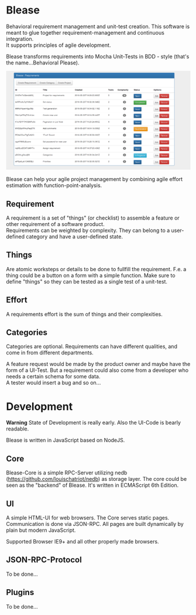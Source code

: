 # Blease
Behavioral requirement management and unit-test creation.
This software is meant to glue together requirement-management and continuous integration.  
It supports principles of agile development.  

Blease transforms requirements into Mocha Unit-Tests in BDD - style (that's the name...Behavioral Please).

![List View](https://raw.githubusercontent.com/stephanbruny/blease/master/public/screenshots/list.png)

Blease can help your agile project management by combining agile effort estimation with function-point-analysis.

## Requirement

A requirement is a set of "things" (or checklist) to assemble a feature or other requirement of a software product.  
Requirements can be weighted by complexity.
They can belong to a user-defined category and have a user-defined state.

## Things

Are atomic worksteps or details to be done to fullfill the requirement.
F.e. a thing could be a button on a form with a simple function.
Make sure to define "things" so they can be tested as a single test of a unit-test.

## Effort

A requirements effort is the sum of things and their complexities.

## Categories

Categories are optional.
Requirements can have different qualities, and come in from different departments.

A feature request would be made by the product owner and maybe have the form of a UI-Test.
But a requirement could also come from a developer who needs a certain schema for some data.  
A tester would insert a bug and so on...


# Development

**Warning** State of Development is really early. Also the UI-Code is bearly readable.

Blease is written in JavaScript based on NodeJS.

## Core

Blease-Core is a simple RPC-Server utilizing nedb (https://github.com/louischatriot/nedb) as storage layer.
The core could be seen as the "backend" of Blease. 
It's written in ECMAScript 6th Edition.

## UI

A simple HTML-UI for web browsers.
The Core serves static pages. Communication is done via JSON-RPC.
All pages are built dynamically by plain but modern JavaScript.

Supported Browser IE9+ and all other properly made browsers.


## JSON-RPC-Protocol

To be done...

## Plugins

To be done...
